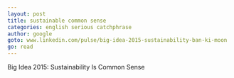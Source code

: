 ```yaml
---
layout: post
title: sustainable common sense
categories: english serious catchphrase
author: google
goto: www.linkedin.com/pulse/big-idea-2015-sustainability-ban-ki-moon
go: read
---
```


Big Idea 2015: Sustainability Is Common Sense
